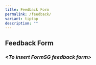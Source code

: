 ```yaml
---
title: Feedback Form
permalink: /feedback/
variant: tiptap
description: ""
---
```

<h2><strong>Feedback Form</strong></h2>
<h3><em>&lt;To insert FormSG feedback form&gt;</em></h3>
<p></p>